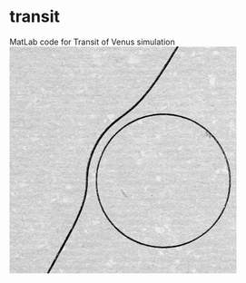 # transit
MatLab code for Transit of Venus simulation
<img src="lom2.png" alt="hi" class="inline"/>
